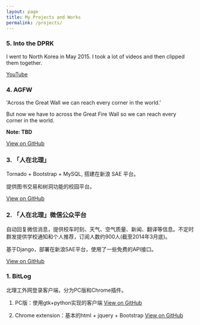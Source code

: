 ```yaml
---
layout: page
title: My Projects and Works
permalink: /projects/
---
```


### 5. Into the DPRK

I went to North Korea in May 2015. I took a lot of videos and then clipped them together.

[YouTube](https://www.youtube.com/watch?v=fmwqPx3BMSg)

### 4. AGFW

'Across the Great Wall we can reach every corner in the world.'

But now we have to across the Great Fire Wall so we can reach every corner in the world.

**Note: TBD**

[View on GitHub](https://github.com/liamchzh/AGFW)

### 3. 「人在北理」

Tornado + Bootstrap + MySQL, 搭建在新浪 SAE 平台。

提供图书交易和树洞功能的校园平台。

[View on GitHub](https://github.com/liamchzh/atbit)

### 2. 「人在北理」微信公众平台

自动回复微信消息，提供校车时刻、天气、空气质量、新闻、翻译等信息。不定时群发提供学校通知和个人推荐，订阅人数约900人(截至2014年3月底)。

基于Django，部署在新浪SAE平台，使用了一些免费的API接口。

[View on GitHub](https://github.com/liamchzh/bithelper)

### 1. BitLog

北理工外网登录客户端，分为PC版和Chrome插件。

1. PC版：使用gtk+python实现的客户端 [View on GitHub](https://github.com/liamchzh/BitLog)

2. Chrome extension：基本的html + jquery + Bootstrap [View on GitHub](https://github.com/liamchzh/BitLog-Extension)
